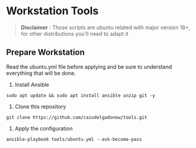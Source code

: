 # Workstation Tools

> **Disclaimer** :
Those scripts are ubuntu related with major version 18+, for other distributions you'll need to adapt it

## Prepare Workstation
Read the ubuntu.yml file before applying and be sure to understand everything that will be done.

1. Install Ansible
```shell
sudo apt update && sudo apt install ansible unzip git -y
```
1. Clone this repository
```shell
git clone https://github.com/caiodelgadonew/tools.git
```
1. Apply the configuration
```shell
ansible-playbook tools/ubuntu.yml --ask-become-pass
```
